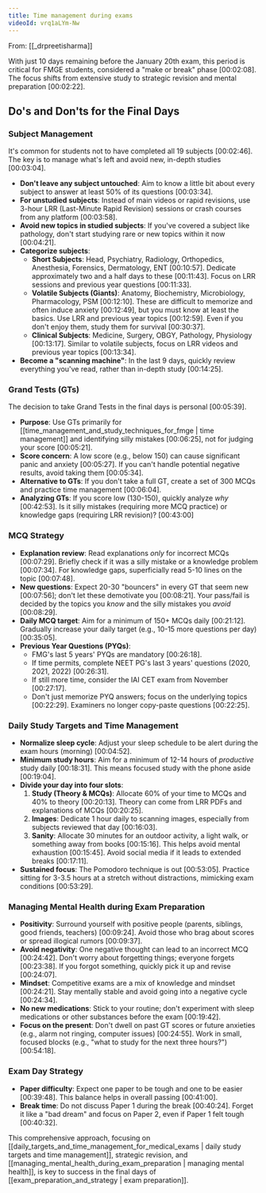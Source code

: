 ```yaml
---
title: Time management during exams
videoId: vrq1aLYm-Nw
---
```


From: [[_drpreetisharma]] <br/> 

With just 10 days remaining before the January 20th exam, this period is critical for FMGE students, considered a "make or break" phase <a class="yt-timestamp" data-t="00:02:08">[00:02:08]</a>. The focus shifts from extensive study to strategic revision and mental preparation <a class="yt-timestamp" data-t="00:02:22">[00:02:22]</a>.

## Do's and Don'ts for the Final Days

### Subject Management
It's common for students not to have completed all 19 subjects <a class="yt-timestamp" data-t="00:02:46">[00:02:46]</a>. The key is to manage what's left and avoid new, in-depth studies <a class="yt-timestamp" data-t="00:03:04">[00:03:04]</a>.

*   **Don't leave any subject untouched**: Aim to know a little bit about every subject to answer at least 50% of its questions <a class="yt-timestamp" data-t="00:03:34">[00:03:34]</a>.
*   **For unstudied subjects**: Instead of main videos or rapid revisions, use 3-hour LRR (Last-Minute Rapid Revision) sessions or crash courses from any platform <a class="yt-timestamp" data-t="00:03:58">[00:03:58]</a>.
*   **Avoid new topics in studied subjects**: If you've covered a subject like pathology, don't start studying rare or new topics within it now <a class="yt-timestamp" data-t="00:04:21">[00:04:21]</a>.
*   **Categorize subjects**:
    *   **Short Subjects**: Head, Psychiatry, Radiology, Orthopedics, Anesthesia, Forensics, Dermatology, ENT <a class="yt-timestamp" data-t="00:10:57">[00:10:57]</a>. Dedicate approximately two and a half days to these <a class="yt-timestamp" data-t="00:11:43">[00:11:43]</a>. Focus on LRR sessions and previous year questions <a class="yt-timestamp" data-t="00:11:33">[00:11:33]</a>.
    *   **Volatile Subjects (Giants)**: Anatomy, Biochemistry, Microbiology, Pharmacology, PSM <a class="yt-timestamp" data-t="00:12:10">[00:12:10]</a>. These are difficult to memorize and often induce anxiety <a class="yt-timestamp" data-t="00:12:49">[00:12:49]</a>, but you must know at least the basics. Use LRR and previous year topics <a class="yt-timestamp" data-t="00:12:59">[00:12:59]</a>. Even if you don't enjoy them, study them for survival <a class="yt-timestamp" data-t="00:30:37">[00:30:37]</a>.
    *   **Clinical Subjects**: Medicine, Surgery, OBGY, Pathology, Physiology <a class="yt-timestamp" data-t="00:13:17">[00:13:17]</a>. Similar to volatile subjects, focus on LRR videos and previous year topics <a class="yt-timestamp" data-t="00:13:34">[00:13:34]</a>.
*   **Become a "scanning machine"**: In the last 9 days, quickly review everything you've read, rather than in-depth study <a class="yt-timestamp" data-t="00:14:25">[00:14:25]</a>.

### Grand Tests (GTs)
The decision to take Grand Tests in the final days is personal <a class="yt-timestamp" data-t="00:05:39">[00:05:39]</a>.
*   **Purpose**: Use GTs primarily for [[time_management_and_study_techniques_for_fmge | time management]] and identifying silly mistakes <a class="yt-timestamp" data-t="00:06:25">[00:06:25]</a>, not for judging your score <a class="yt-timestamp" data-t="00:05:21">[00:05:21]</a>.
*   **Score concern**: A low score (e.g., below 150) can cause significant panic and anxiety <a class="yt-timestamp" data-t="00:05:27">[00:05:27]</a>. If you can't handle potential negative results, avoid taking them <a class="yt-timestamp" data-t="00:05:34">[00:05:34]</a>.
*   **Alternative to GTs**: If you don't take a full GT, create a set of 300 MCQs and practice time management <a class="yt-timestamp" data-t="00:06:04">[00:06:04]</a>.
*   **Analyzing GTs**: If you score low (130-150), quickly analyze *why* <a class="yt-timestamp" data-t="00:42:53">[00:42:53]</a>. Is it silly mistakes (requiring more MCQ practice) or knowledge gaps (requiring LRR revision)? <a class="yt-timestamp" data-t="00:43:00">[00:43:00]</a>

### MCQ Strategy
*   **Explanation review**: Read explanations *only* for incorrect MCQs <a class="yt-timestamp" data-t="00:07:29">[00:07:29]</a>. Briefly check if it was a silly mistake or a knowledge problem <a class="yt-timestamp" data-t="00:07:34">[00:07:34]</a>. For knowledge gaps, superficially read 5-10 lines on the topic <a class="yt-timestamp" data-t="00:07:48">[00:07:48]</a>.
*   **New questions**: Expect 20-30 "bouncers" in every GT that seem new <a class="yt-timestamp" data-t="00:07:56">[00:07:56]</a>; don't let these demotivate you <a class="yt-timestamp" data-t="00:08:21">[00:08:21]</a>. Your pass/fail is decided by the topics you *know* and the silly mistakes you *avoid* <a class="yt-timestamp" data-t="00:08:29">[00:08:29]</a>.
*   **Daily MCQ target**: Aim for a minimum of 150+ MCQs daily <a class="yt-timestamp" data-t="00:21:12">[00:21:12]</a>. Gradually increase your daily target (e.g., 10-15 more questions per day) <a class="yt-timestamp" data-t="00:35:05">[00:35:05]</a>.
*   **Previous Year Questions (PYQs)**:
    *   FMG's last 5 years' PYQs are mandatory <a class="yt-timestamp" data-t="00:26:18">[00:26:18]</a>.
    *   If time permits, complete NEET PG's last 3 years' questions (2020, 2021, 2022) <a class="yt-timestamp" data-t="00:26:31">[00:26:31]</a>.
    *   If still more time, consider the IAI CET exam from November <a class="yt-timestamp" data-t="00:27:17">[00:27:17]</a>.
    *   Don't just memorize PYQ answers; focus on the underlying topics <a class="yt-timestamp" data-t="00:22:29">[00:22:29]</a>. Examiners no longer copy-paste questions <a class="yt-timestamp" data-t="00:22:25">[00:22:25]</a>.

### Daily Study Targets and Time Management
*   **Normalize sleep cycle**: Adjust your sleep schedule to be alert during the exam hours (morning) <a class="yt-timestamp" data-t="00:04:52">[00:04:52]</a>.
*   **Minimum study hours**: Aim for a minimum of 12-14 hours of *productive* study daily <a class="yt-timestamp" data-t="00:18:31">[00:18:31]</a>. This means focused study with the phone aside <a class="yt-timestamp" data-t="00:19:04">[00:19:04]</a>.
*   **Divide your day into four slots**:
    1.  **Study (Theory & MCQs)**: Allocate 60% of your time to MCQs and 40% to theory <a class="yt-timestamp" data-t="00:20:13">[00:20:13]</a>. Theory can come from LRR PDFs and explanations of MCQs <a class="yt-timestamp" data-t="00:20:25">[00:20:25]</a>.
    2.  **Images**: Dedicate 1 hour daily to scanning images, especially from subjects reviewed that day <a class="yt-timestamp" data-t="00:16:03">[00:16:03]</a>.
    3.  **Sanity**: Allocate 30 minutes for an outdoor activity, a light walk, or something away from books <a class="yt-timestamp" data-t="00:15:16">[00:15:16]</a>. This helps avoid mental exhaustion <a class="yt-timestamp" data-t="00:15:45">[00:15:45]</a>. Avoid social media if it leads to extended breaks <a class="yt-timestamp" data-t="00:17:11">[00:17:11]</a>.
*   **Sustained focus**: The Pomodoro technique is out <a class="yt-timestamp" data-t="00:53:05">[00:53:05]</a>. Practice sitting for 3-3.5 hours at a stretch without distractions, mimicking exam conditions <a class="yt-timestamp" data-t="00:53:29">[00:53:29]</a>.

### Managing Mental Health during Exam Preparation
*   **Positivity**: Surround yourself with positive people (parents, siblings, good friends, teachers) <a class="yt-timestamp" data-t="00:09:24">[00:09:24]</a>. Avoid those who brag about scores or spread illogical rumors <a class="yt-timestamp" data-t="00:09:37">[00:09:37]</a>.
*   **Avoid negativity**: One negative thought can lead to an incorrect MCQ <a class="yt-timestamp" data-t="00:24:42">[00:24:42]</a>. Don't worry about forgetting things; everyone forgets <a class="yt-timestamp" data-t="00:23:38">[00:23:38]</a>. If you forgot something, quickly pick it up and revise <a class="yt-timestamp" data-t="00:24:07">[00:24:07]</a>.
*   **Mindset**: Competitive exams are a mix of knowledge and mindset <a class="yt-timestamp" data-t="00:24:21">[00:24:21]</a>. Stay mentally stable and avoid going into a negative cycle <a class="yt-timestamp" data-t="00:24:34">[00:24:34]</a>.
*   **No new medications**: Stick to your routine; don't experiment with sleep medications or other substances before the exam <a class="yt-timestamp" data-t="00:19:42">[00:19:42]</a>.
*   **Focus on the present**: Don't dwell on past GT scores or future anxieties (e.g., alarm not ringing, computer issues) <a class="yt-timestamp" data-t="00:24:55">[00:24:55]</a>. Work in small, focused blocks (e.g., "what to study for the next three hours?") <a class="yt-timestamp" data-t="00:54:18">[00:54:18]</a>.

### Exam Day Strategy
*   **Paper difficulty**: Expect one paper to be tough and one to be easier <a class="yt-timestamp" data-t="00:39:48">[00:39:48]</a>. This balance helps in overall passing <a class="yt-timestamp" data-t="00:41:00">[00:41:00]</a>.
*   **Break time**: Do not discuss Paper 1 during the break <a class="yt-timestamp" data-t="00:40:24">[00:40:24]</a>. Forget it like a "bad dream" and focus on Paper 2, even if Paper 1 felt tough <a class="yt-timestamp" data-t="00:40:32">[00:40:32]</a>.

This comprehensive approach, focusing on [[daily_targets_and_time_management_for_medical_exams | daily study targets and time management]], strategic revision, and [[managing_mental_health_during_exam_preparation | managing mental health]], is key to success in the final days of [[exam_preparation_and_strategy | exam preparation]].
